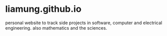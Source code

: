 # liamung.github.io
personal website to track side projects in software, computer and electrical engineering.
also mathematics and the sciences.
